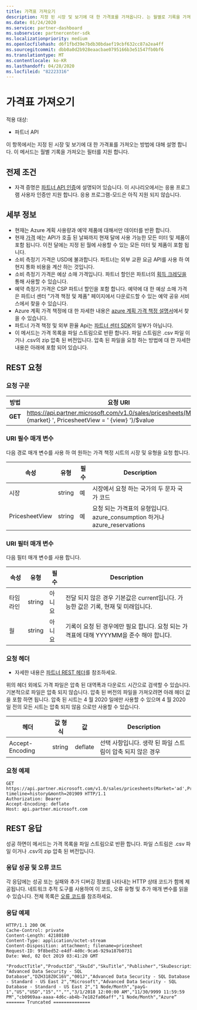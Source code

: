 ```yaml
---
title: 가격표 가져오기
description: 지정 된 시장 및 보기에 대 한 가격표를 가져옵니다. 는 월별로 기록을 가져오는 필터를 지원 합니다.
ms.date: 01/24/2020
ms.service: partner-dashboard
ms.subservice: partnercenter-sdk
ms.localizationpriority: medium
ms.openlocfilehash: d6f1fbd39e7bdb30bdaef19cbf632cc87a2ea4ff
ms.sourcegitcommit: dbb0a0d2b928eaacbae0795166b3e51547fb0bf6
ms.translationtype: MT
ms.contentlocale: ko-KR
ms.lasthandoff: 04/28/2020
ms.locfileid: "82223316"
---
```

# <a name="get-a-price-sheet"></a>가격표 가져오기

적용 대상:

- 파트너 API

이 항목에서는 지정 된 시장 및 보기에 대 한 가격표를 가져오는 방법에 대해 설명 합니다. 이 메서드는 월별 기록을 가져오는 필터를 지원 합니다.

## <a name="prerequisites"></a>전제 조건

- 자격 증명은 [파트너 API 인증](api-authentication.md)에 설명되어 있습니다. 이 시나리오에서는 응용 프로그램 사용자 인증만 지원 합니다. 응용 프로그램-모드은 아직 지원 되지 않습니다.

## <a name="details"></a>세부 정보

- 현재는 Azure 계획 사용량과 예약 제품에 대해서만 데이터를 반환 합니다.
- 현재 [가격](pricing.md) 에는 API가 호출 된 날짜까지 현재 달에 사용 가능한 모든 미터 및 제품이 포함 됩니다. 이전 달에는 지정 된 월에 사용할 수 있는 모든 미터 및 제품이 포함 됩니다.
- 소비 측정기 가격은 USD에 불과합니다. 파트너는 외부 교환 요금 API를 사용 하 여 현지 통화 비용을 계산 하는 것입니다.
- 소비 측정기 가격은 예상 소매 가격입니다. 파트너 할인은 파트너의 [획득 크레딧을](https://docs.microsoft.com/partner-center/partner-earned-credit-explanation)통해 사용할 수 있습니다.
- 예약 측정기 가격은 CSP 파트너 할인을 포함 합니다. 예약에 대 한 예상 소매 가격은 파트너 센터 "가격 책정 및 제품" 페이지에서 다운로드할 수 있는 예약 공유 서비스에서 찾을 수 있습니다.
- Azure 계획 가격 책정에 대 한 자세한 내용은 [azure 계획 가격 책정 설명서](https://docs.microsoft.com/partner-center/azure-plan-price-list)에서 찾을 수 있습니다.
- 파트너 가격 책정 및 외부 환율 Api는 [파트너 센터 SDK](https://docs.microsoft.com/partner-center/develop/get-started)의 일부가 아닙니다.
- 이 메서드는 가격 목록을 파일 스트림으로 반환 합니다. 파일 스트림은 .csv 파일 이거나 .csv의 zip 압축 된 버전입니다. 압축 된 파일을 요청 하는 방법에 대 한 자세한 내용은 아래에 포함 되어 있습니다.

## <a name="rest-request"></a>REST 요청

### <a name="request-syntax"></a>요청 구문

| 방법   | 요청 URI                                                                                                 |
|----------|-------------------------------------------------------------------------------------------------------------|
| **GET** | https://api.partner.microsoft.com/v1.0/sales/pricesheets(Market=' {market} ', PricesheetView = ' {view} ')/$value                                     |

### <a name="uri-required-parameters"></a>URI 필수 매개 변수

다음 경로 매개 변수를 사용 하 여 원하는 가격 책정 시트의 시장 및 유형을 요청 합니다.

| 속성                   | 유형     | 필수 | Description                                                     |
|------------------------|----------|----------|-----------------------------------------------------------------|
|시장                      | string   | 예       | 시장에서 요청 하는 국가의 두 문자 국가 코드       |
|PricesheetView | string   | 예       | 요청 되는 가격표의 유형입니다. azure_consumption 하거나 azure_reservations       |

### <a name="uri-filter-parameters"></a>URI 필터 매개 변수

다음 필터 매개 변수를 사용 합니다.

| 속성                   | 유형     | 필수 | Description                                                     |
|------------------------|----------|----------|-----------------------------------------------------------------|
|타임라인| string   | 아니요| 전달 되지 않은 경우 기본값은 current입니다. 가능한 값은 기록, 현재 및 미래입니다.       |
|월| string   | 아니요| 기록이 요청 된 경우에만 필요 합니다. 요청 되는 가격표에 대해 YYYYMM을 준수 해야 합니다.       |

### <a name="request-headers"></a>요청 헤더

- 자세한 내용은 [파트너 REST 헤더](headers.md)를 참조하세요.

위의 헤더 외에도 가격 파일은 압축 된 대역폭과 다운로드 시간으로 검색할 수 있습니다. 기본적으로 파일은 압축 되지 않습니다. 압축 된 버전의 파일을 가져오려면 아래 헤더 값을 포함 하면 됩니다. 압축 된 시트는 4 월 2020 일에만 사용할 수 있으며 4 월 2020 일 전의 모든 시트는 압축 되지 않음 으로만 사용할 수 있습니다.

| 헤더                   | 값 형식     | 값 | Description                                                     |
|------------------------|----------|----------|-----------------------------------------------------------------|
|Accept-Encoding| string   | deflate| 선택 사항입니다. 생략 된 파일 스트림이 압축 되지 않은 경우       |

### <a name="request-example"></a>요청 예제

```http
GET https://api.partner.microsoft.com/v1.0/sales/pricesheets(Market='ad',PricesheetView='azure_consumption')/$value?timeline=history&month=201909 HTTP/1.1
Authorization: Bearer
Accept-Encoding: deflate
Host: api.partner.microsoft.com

```

## <a name="rest-response"></a>REST 응답

성공 하면이 메서드는 가격 목록을 파일 스트림으로 반환 합니다. 파일 스트림은 .csv 파일 이거나 .csv의 zip 압축 된 버전입니다.

### <a name="response-success-and-error-codes"></a>응답 성공 및 오류 코드

각 응답에는 성공 또는 실패와 추가 디버깅 정보를 나타내는 HTTP 상태 코드가 함께 제공됩니다. 네트워크 추적 도구를 사용하여 이 코드, 오류 유형 및 추가 매개 변수를 읽을 수 있습니다. 전체 목록은 [오류 코드](error-codes.md)를 참조하세요.

### <a name="response-example"></a>응답 예제

``` http
HTTP/1.1 200 OK
Cache-Control: private
Content-Length: 42180180
Content-Type: application/octet-stream
Content-Disposition: attachment; filename=pricesheet
Request-ID: 9f8bed52-e4df-4d0c-9ca6-929a187b0731
Date: Wed, 02 Oct 2019 03:41:20 GMT

"ProductTitle","ProductId","SkuId","SkuTitle","Publisher","SkuDescription","UnitOfMeasure","TermDuration","Market","Currency","UnitPrice","PricingTierRangeMin","PricingTierRangeMax","EffectiveStartDate","EffectiveEndDate","MeterIds","MeterType","Tags“
"Advanced Data Security - SQL Database","DZH318Z0C16V","001J","Advanced Data Security - SQL Database - Standard - US East 2","Microsoft","Advanced Data Security - SQL Database - Standard - US East 2","1 Node/Month","payG-1","US","USD","15","","","3/1/2018 12:00:00 AM","11/30/9999 11:59:59 PM","cb0969aa-aaaa-4d6c-ab4b-7e182fa06aff","1 Node/Month","Azure“
======= Truncated ==============

```
